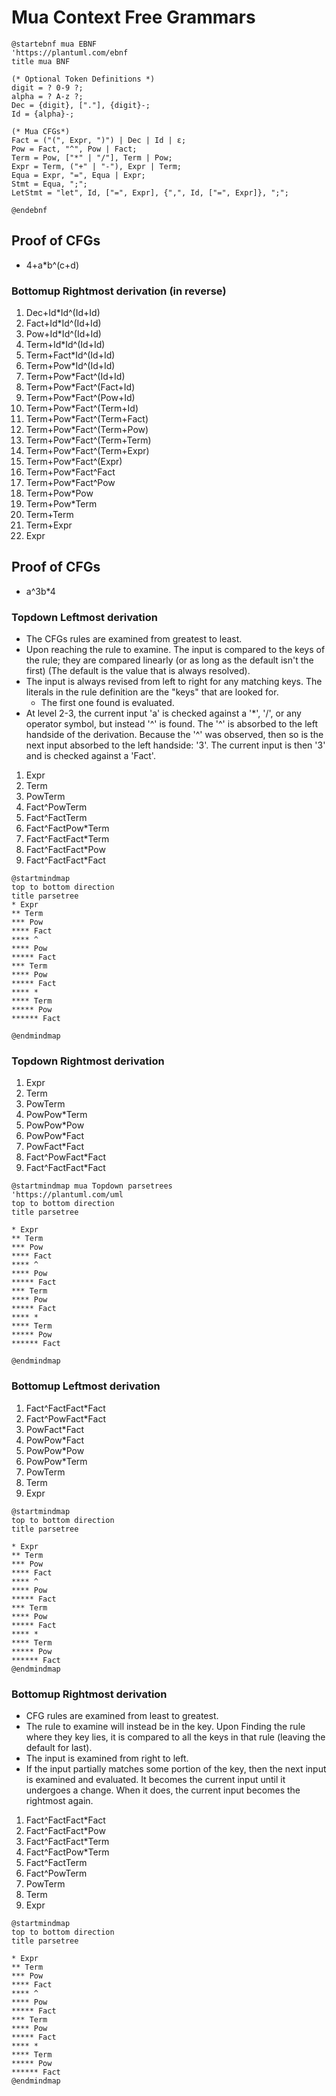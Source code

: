 # Mua Context Free Grammars

```plantuml
@startebnf mua EBNF
'https://plantuml.com/ebnf
title mua BNF

(* Optional Token Definitions *)
digit = ? 0-9 ?;
alpha = ? A-z ?;
Dec = {digit}, ["."], {digit}-;
Id = {alpha}-;

(* Mua CFGs*)
Fact = ("(", Expr, ")") | Dec | Id | ε;
Pow = Fact, "^", Pow | Fact;
Term = Pow, ["*" | "/"], Term | Pow;
Expr = Term, ("+" | "-"), Expr | Term;
Equa = Expr, "=", Equa | Expr;
Stmt = Equa, ";";
LetStmt = "let", Id, ["=", Expr], {",", Id, ["=", Expr]}, ";";

@endebnf
```

## Proof of CFGs
- 4+a*b^(c+d)
### Bottomup Rightmost derivation (in reverse)
1. Dec+Id*Id^(Id+Id)
2. Fact+Id*Id^(Id+Id)
3. Pow+Id*Id^(Id+Id)
4. Term+Id*Id^(Id+Id)
5. Term+Fact*Id^(Id+Id)
6. Term+Pow*Id^(Id+Id)
7. Term+Pow*Fact^(Id+Id)
8. Term+Pow*Fact^(Fact+Id)
9. Term+Pow*Fact^(Pow+Id)
10. Term+Pow*Fact^(Term+Id)
11. Term+Pow*Fact^(Term+Fact)
12. Term+Pow*Fact^(Term+Pow)
13. Term+Pow*Fact^(Term+Term)
14. Term+Pow*Fact^(Term+Expr)
15. Term+Pow*Fact^(Expr)
16. Term+Pow*Fact^Fact
17. Term+Pow*Fact^Pow
18. Term+Pow*Pow
19. Term+Pow*Term
20. Term+Term
21. Term+Expr
22. Expr

## Proof of CFGs
- a^3b*4
### Topdown Leftmost derivation
- The CFGs rules are examined from greatest to least.
- Upon reaching the rule to examine. The input is compared to the keys of the rule; they are compared linearly (or as long as the default isn't the first) (The default is the value that is always resolved).
- The input is always revised from left to right for any matching keys. The literals in the rule definition are the "keys" that are looked for.
  - The first one found is evaluated.
- At level 2-3, the current input 'a' is checked against a '*', '/', or any operator symbol, but instead '^' is found. The '^' is absorbed to the left handside of the derivation. Because the '^' was observed, then so is the next input absorbed to the left handside: '3'. The current input is then '3' and is checked against a 'Fact'.  
1. Expr
2. Term
3. PowTerm
4. Fact^PowTerm
5. Fact^FactTerm
6. Fact^FactPow*Term
7. Fact^FactFact*Term
8. Fact^FactFact*Pow
9. Fact^FactFact*Fact
```plantuml
@startmindmap
top to bottom direction
title parsetree
* Expr
** Term
*** Pow
**** Fact
**** ^
**** Pow
***** Fact
*** Term
**** Pow
***** Fact
**** *
**** Term
***** Pow
****** Fact

@endmindmap
```
### Topdown Rightmost derivation
1. Expr
2. Term
3. PowTerm
4. PowPow*Term
5. PowPow*Pow
6. PowPow*Fact
7. PowFact*Fact
8. Fact^PowFact*Fact
9. Fact^FactFact*Fact

```plantuml
@startmindmap mua Topdown parsetrees
'https://plantuml.com/uml
top to bottom direction
title parsetree

* Expr
** Term
*** Pow
**** Fact
**** ^
**** Pow
***** Fact
*** Term
**** Pow
***** Fact
**** *
**** Term
***** Pow
****** Fact

@endmindmap
```
### Bottomup Leftmost derivation
1. Fact^FactFact*Fact
2. Fact^PowFact*Fact
3. PowFact*Fact
4. PowPow*Fact
5. PowPow*Pow
6. PowPow*Term
7. PowTerm
8. Term
9. Expr
```plantuml
@startmindmap
top to bottom direction
title parsetree

* Expr
** Term
*** Pow
**** Fact
**** ^
**** Pow
***** Fact
*** Term
**** Pow
***** Fact
**** *
**** Term
***** Pow
****** Fact
@endmindmap
```

### Bottomup Rightmost derivation
- CFG rules are examined from least to greatest.
- The rule to examine will instead be in the key. Upon Finding the rule where they key lies, it is compared to all the keys in that rule (leaving the default for last).
- The input is examined from right to left.
- If the input partially matches some portion of the key, then the next input is examined and evaluated. It becomes the current input until it undergoes a change. When it does, the current input becomes the rightmost again.
1. Fact^FactFact*Fact
2. Fact^FactFact*Pow
3. Fact^FactFact*Term
4. Fact^FactPow*Term
5. Fact^FactTerm
6. Fact^PowTerm
7. PowTerm 
8. Term
9. Expr
```plantuml
@startmindmap
top to bottom direction
title parsetree

* Expr
** Term
*** Pow
**** Fact
**** ^
**** Pow
***** Fact
*** Term
**** Pow
***** Fact
**** *
**** Term
***** Pow
****** Fact
@endmindmap
```
